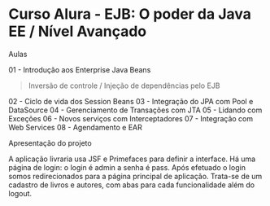# Curso Alura - EJB: O poder da Java EE / Nível Avançado

Aulas

01 - Introdução aos Enterprise Java Beans
> Inversão de controle / Injeção de dependências pelo EJB

02 - Ciclo de vida dos Session Beans
03 - Integração do JPA com Pool e DataSource
04 - Gerenciamento de Transações com JTA
05 - Lidando com Exceções
06 - Novos serviços com Interceptadores
07 - Integração com Web Services
08 - Agendamento e EAR

Apresentação do projeto

A aplicação livraria usa JSF e Primefaces para definir a interface. 
Há uma página de login: o login é admin a senha é pass. 
Após efetuado o login somos redirecionados para a página principal de aplicação. 
Trata-se de um cadastro de livros e autores, com abas para cada funcionalidade além do logout. 


